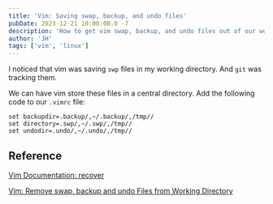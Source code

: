 ```yaml
---
title: 'Vim: Saving swap, backup, and undo files'
pubDate: 2023-12-21 10:00:00.0 -7
description: 'How to get vim swap, backup, and undo files out of our working directory.'
author: 'JH'
tags: ['vim', 'linux']
---
```


I noticed that vim was saving `swp` files in my working directory. And `git` was tracking them. 

We can have vim store these files in a central directory. Add the following code to our `.vimrc` file:

```vim
set backupdir=.backup/,~/.backup/,/tmp//
set directory=.swp/,~/.swp/,/tmp//
set undodir=.undo/,~/.undo/,/tmp//
```

## Reference

[Vim Documentation: recover](https://vimdoc.sourceforge.net/htmldoc/recover.html#swap-file)

[Vim: Remove swap, backup and undo Files from Working Directory](https://medium.com/@Aenon/vim-swap-backup-undo-git-2bf353caa02f)


